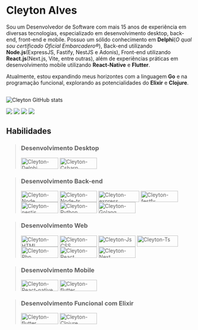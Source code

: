 # Cleyton Alves

Sou um Desenvolvedor de Software com mais 15 anos de experiência em diversas tecnologias, especializado em desenvolvimento desktop, back-end, front-end e mobile. Possuo um sólido conhecimento em **Delphi**(*O qual sou certificado Oficial Embarcadero®*), Back-end utilizando **Node.js**(ExpressJS, Fastify, NestJS e Adonis), Front-end utilizando **React.js**(Next.js, Vite, entre outras), além de experiências práticas em desenvolvimento mobile utilizando **React-Native** e **Flutter**. 

Atualmente, estou expandindo meus horizontes com a linguagem **Go** e na programação funcional, explorando as potencialidades do **Elixir** e **Clojure**.  
##

![Cleyton GitHub stats](https://github-readme-stats.vercel.app/api?username=cleyton1986&show_icons=true&theme=dracula)

<div> 
  <a href="mailto:cleyton1986@gmail.com"><img src="https://img.shields.io/badge/Gmail-D14836?style=for-the-badge&logo=gmail&logoColor=white" target="_blank"></a>
  <a href="https://www.linkedin.com/in/cleytonalves" target="_blank"><img src="https://img.shields.io/badge/-LinkedIn-%230077B5?style=for-the-badge&logo=linkedin&logoColor=white" target="_blank"></a> 
  <a href="https://discord.com/channels/_cleytonalves" target="_blank"><img src="https://img.shields.io/badge/Discord-7289DA?style=for-the-badge&logo=discord&logoColor=white" target="_blank"></a> 
  <a href="https://twitter.com/DeveloperAlves" target="_blank"><img src="https://img.shields.io/badge/X-000000?style=for-the-badge&logo=x&logoColor=white" target="_blank"></a> 
 </div>

## Habilidades

> ### Desenvolvimento Desktop
> <div style="display: inline_block">
>   <img align="center" alt="Cleyton-Delphi" height="30" width="100" src="https://img.shields.io/badge/Delphi-B22222?style=for-the-badge&logo=delphi&logoColor=white">
>   <img align="center" alt="Cleyton-Csharp" height="30" width="100" src="https://img.shields.io/badge/C%23-239120?style=for-the-badge&logo=csharp&logoColor=white">
> </div>

> ### Desenvolvimento Back-end
> 
> <div style="display: inline_block">
>   <img align="center" alt="Cleyton-Node" height="30" width="100" src="https://img.shields.io/badge/Node%20js-339933?style=for-the-badge&logo=nodedotjs&logoColor=white">
>   <img align="center" alt="Cleyton-Node-ts" height="30" width="100" src="https://img.shields.io/badge/ts--node-3178C6?style=for-the-badge&logo=ts-node&logoColor=white">
>   <img align="center" alt="Cleyton-express" height="30" width="110" src="https://img.shields.io/badge/Express%20js-000000?style=for-the-badge&logo=express&logoColor=white">
>   <img align="center" alt="Cleyton-festfy" height="30" width="100" src="https://img.shields.io/badge/fastify-202020?style=for-the-badge&logo=fastify&logoColor=white"> 
>   <img align="center" alt="Cleyton-nestjs" height="30" width="100" src="https://img.shields.io/badge/nestjs-E0234E?style=for-the-badge&logo=nestjs&logoColor=white"> 
>   <img align="center" alt="Cleyton-Python" height="30" width="100" src="https://img.shields.io/badge/Python-FFD43B?style=for-the-badge&logo=python&logoColor=blue">
>   <img align="center" alt="Cleyton-Golang" height="30" width="100" src="https://img.shields.io/badge/go-%2300ADD8.svg?style=for-the-badge&logo=go&logoColor=white">
> </div>

> ### Desenvolvimento Web
> <div style="display: inline_block">
>   <img align="center" alt="Cleyton-HTML" height="30" width="100" src="https://img.shields.io/badge/HTML5-E34F26?style=for-the-badge&logo=html5&logoColor=white">
>   <img align="center" alt="Cleyton-CSS" height="30" width="100" src="https://img.shields.io/badge/CSS3-1572B6?style=for-the-badge&logo=css3&logoColor=white">
>   <img align="center" alt="Cleyton-Js" height="30" width="100" src="https://img.shields.io/badge/JavaScript-323330?style=for-the-badge&logo=javascript&logoColor=F7DF1E">
>   <img align="center" alt="Cleyton-Ts" height="30" width="110" src="https://img.shields.io/badge/TypeScript-007ACC?style=for-the-badge&logo=typescript&logoColor=white">
>   <img align="center" alt="Cleyton-Php" height="30" width="100" src="https://img.shields.io/badge/PHP-777BB4?style=for-the-badge&logo=php&logoColor=white">
>   <img align="center" alt="Cleyton-React" height="30" width="100" src="https://img.shields.io/badge/React-20232A?style=for-the-badge&logo=react&logoColor=61DAFB">
>   <img align="center" alt="Cleyton-Next" height="30" width="100" src="https://img.shields.io/badge/next%20js-000000?style=for-the-badge&logo=nextdotjs&logoColor=white">
> </div>

> ### Desenvolvimento Mobile
> <div style="display: inline_block">
>   <img align="center" alt="Cleyton-React-native" height="30" width="100" src="https://img.shields.io/badge/React_Native-20232A?style=for-the-badge&logo=react&logoColor=61DAFB">
>   <img align="center" alt="Cleyton-flutter" height="30" width="100" src="https://img.shields.io/badge/Flutter-02569B?style=for-the-badge&logo=flutter&logoColor=white">
> </div>

> ### Desenvolvimento Funcional com Elixir
> <div style="display: inline_block">
>   <img align="center" alt="Cleyton-flutter" height="30" width="100" src="https://img.shields.io/badge/Elixir-4B275F?style=for-the-badge&logo=elixir&logoColor=white">
>   <img align="center" alt="Cleyton-Clojure" height="30" width="100" src="https://img.shields.io/badge/Clojure-5881D8?style=for-the-badge&logo=clojure&logoColor=white">
> </div>

